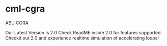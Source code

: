 # cml-cgra
ASU CGRA

Our Latest Version Is 2.0 
Check ReadME inside 2.0 for features supported.
Checkit out 2.0 and experience realtime simulation of accelerating loops!
